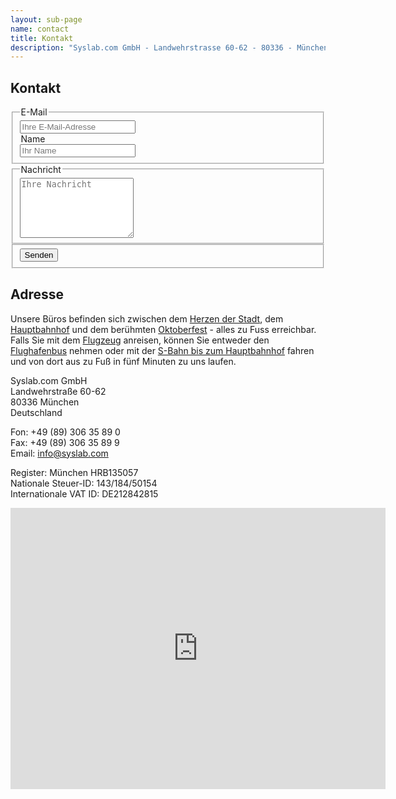 ```yaml
---
layout: sub-page
name: contact
title: Kontakt
description: "Syslab.com GmbH - Landwehrstrasse 60-62 - 80336 - München - Deutschland."
---
```


<section id="about">
    <div class="container" itemscope itemtype="http://schema.org/Organization">
    
<h1>Kontakt</h1>

<form accept-charset="UTF-8" action="https://formspree.io/axkqqrex" method="POST">
    <fieldset class="vertical group">
    <legend>E-Mail</legend>
        <input type="email" name="email" placeholder="Ihre E-Mail-Adresse">
    <legend>Name</legend>
        <input type="text" name="name" placeholder="Ihr Name">
    </fieldset>
    <fieldset class="vertical group">
        <legend>Nachricht</legend>
        <textarea name="text" rows="6" placeholder="Ihre Nachricht"></textarea>
    </fieldset>
    <fieldset>
        <input type="hidden" name="_next" value="//www.syslab.com/danke-sehr/" />
        <input type="hidden" name="utf8" value="✓">
        <input type="text" name="_gotcha" style="display: none" />
        <button class="pat-button" type="submit">Senden</button>
    </fieldset>
</form>


<h1>Adresse</h1>

<p>Unsere Büros befinden sich zwischen dem <a href="http://www.muenchen.de/">Herzen der Stadt</a>, dem <a href="http://www.bahnhof.de/bahnhof-de/Muenchen_Hbf.html?hl=münchen">Hauptbahnhof</a> und dem berühmten <a href="http://www.oktoberfest.de/">Oktoberfest</a> - alles zu Fuss erreichbar. Falls Sie mit dem <a href="http://www.munich-airport.de/">Flugzeug</a> anreisen, können Sie entweder den <a href="http://www.airportbus-muenchen.de/">Flughafenbus</a> nehmen oder mit der <a href="http://www.munich-airport.de/de/consumer/anab/bahn1/index.jsp">S-Bahn bis zum Hauptbahnhof</a> fahren und von dort aus zu Fuß in fünf Minuten zu uns laufen.</p>


<p>
<span itemprop="name">Syslab.com GmbH</span><br>
<span itemprop="address" itemscope itemtype="http://schema.org/PostalAddress">
    <span itemprop="streetAddress">Landwehrstraße 60-62</span><br>
    <span itemprop="postalCode">80336</span> <span itemprop="addressLocality">München</span><br>
    <span itemprop="addressCountry">Deutschland</span></p>
</span>
<p>Fon: <span itemprop="Telefon">+49 (89) 306 35 89 0</span><br>
Fax: <span itemprop="Telefax">+49 (89) 306 35 89 9</span><br>
Email: <a href="mailto:info@syslab.com">info@syslab.com</a></p>

<p>Register: München HRB135057<br>
Nationale Steuer-ID: 143/184/50154 <br>
Internationale VAT ID: DE212842815
</p>

<iframe src="https://www.google.com/maps/embed?pb=!1m14!1m8!1m3!1d5325.171355244003!2d11.55190234931463!3d48.13751298662668!3m2!1i1024!2i768!4f13.1!3m3!1m2!1s0x479ddf560134281f%3A0x66761c79d4165a34!2sSyslab.com+GmbH!5e0!3m2!1sen!2sde!4v1411129631143" width="600" height="450" frameborder="0" style="border:0"></iframe>

</div>

</section>

